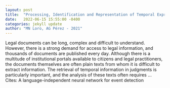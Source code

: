 ```yaml
---
layout: post
title:  "Processing, Identification and Representation of Temporal Expressions and Events in Legal Documents"
date:   2022-06-15 15:55:00 -0400
categories: jekyll update
author: "MN Loro, AG Pérez - 2021"
---
```

Legal documents can be long, complex and difficult to understand. However, there is a strong demand for access to legal information, and thousands of documents are published every day. Although there is a multitude of institutional portals available to citizens and legal practitioners, the documents themselves are often plain texts from whom it is difficult to extract information. The retrieval of temporal information in judgments is particularly important, and the analysis of these texts often requires …
Cites: ‪A language-independent neural network for event detection‬  
